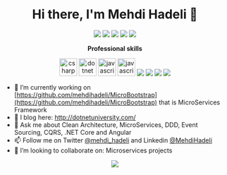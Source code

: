 <h1 align="center">Hi there, I'm Mehdi Hadeli 👋</h1>

<p align="center"> 
 <a href="https://github.com/mehdihadeli/vistr.dev" alt="mehdi hadeli's github stats"><img src="https://vistr.dev/badge?repo=mehdihadeli&corners=square" /></a>
  <a href="https://twitter.com/mehdi_hadeli" alt="mehdi hadeli's github stats"><img src="https://img.shields.io/badge/-@mehdi_hadeli-%231DA1F2?style=flat-square&logo=twitter&logoColor=ffffff" /></a>
  <a href="https://github.com/mehdihadeli" alt="mehdi hadeli's github stats"><img src="https://img.shields.io/badge/-@mehdihadeli-%23181717?style=flat-square&logo=github" /></a>
  <a href="https://www.linkedin.com/in/mehdihadeli" alt="mehdi hadeli's github stats"><img src="https://img.shields.io/badge/-mehdihadeli-blue?style=flat-square&logo=Linkedin&logoColor=white&link=https://www.linkedin.com/in/mehdihadeli" /></a>
  <a href="https://dotnetuniversity.com" alt="mehdi hadeli's github stats"><img src="https://img.shields.io/website?color=0ab9e6&style=flat-square&up_message=dotnetuniversity.com&url=https://dotnetuniversity.com" /></a>
</p>

<p align="center"> 
 <strong>
  Professional skills
  </strong>
</p>
<p align="center"> 
  <img src="https://devicons.github.io/devicon/devicon.git/icons/csharp/csharp-original.svg" alt="csharp" width="40" height="40" />
  <img src="https://devicons.github.io/devicon/devicon.git/icons/dot-net/dot-net-original-wordmark.svg" alt="dotnet" width="40" height="40" />
  <img src="https://devicon.dev/devicon.git/icons/javascript/javascript-original.svg" alt="javascript" width="40" height="40" />
  <img src="https://devicon.dev/devicon.git/icons/typescript/typescript-original.svg" alt="javascript" width="40" height="40" />
<img src="https://img.icons8.com/color/48/000000/docker.png"/>
 <img src="https://img.icons8.com/color/48/000000/angularjs.png"/>
 <img src="https://img.icons8.com/color/48/000000/kubernetes.png"/>
 <img src="https://img.icons8.com/color/48/000000/travis-ci.png"/>
</p>

- 🔭 I’m currently working on [https://github.com/mehdihadeli/MicroBootstrap](https://github.com/mehdihadeli/MicroBootstrap) that is MicroServices Framework
- 📃 I blog here: http://dotnetuniversity.com/
- 💬 Ask me about Clean Architecture, MicroServices, DDD, Event Sourcing, CQRS, .NET Core and Angular
- 📫 Follow me on Twitter [@mehdi_hadeli](https://twitter.com/mehdi_hadeli) and Linkedin [@MehdiHadeli](https://www.linkedin.com/in/mehdihadeli/)
- 👯 I’m looking to collaborate on: Microservices projects

<p align="center">
  <a href="#" alt="mehdi hadeli's github stats"><img src="https://github-readme-stats.vercel.app/api?username=mehdihadeli" /></a>
</p>
